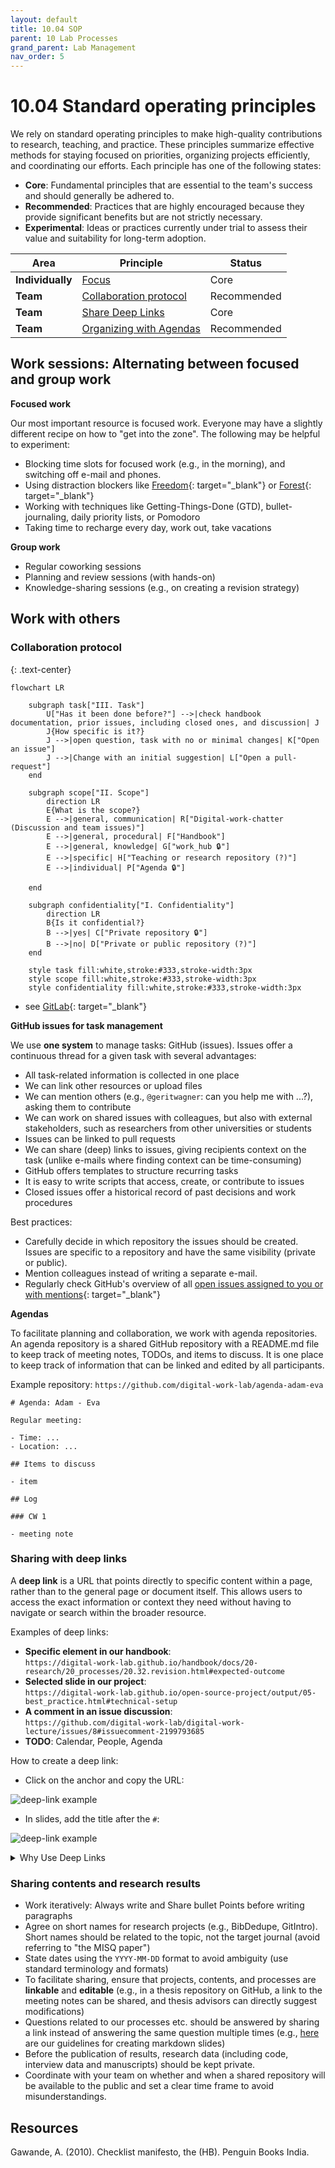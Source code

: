 ```yaml
---
layout: default
title: 10.04 SOP
parent: 10 Lab Processes
grand_parent: Lab Management
nav_order: 5
---
```


# 10.04 Standard operating principles

We rely on standard operating principles to make high-quality contributions to research, teaching, and practice.
These principles summarize effective methods for staying focused on priorities, organizing projects efficiently, and coordinating our efforts.
Each principle has one of the following states:

- **Core**: Fundamental principles that are essential to the team's success and should generally be adhered to.
- **Recommended**: Practices that are highly encouraged because they provide significant benefits but are not strictly necessary.
- **Experimental**: Ideas or practices currently under trial to assess their value and suitability for long-term adoption.

| **Area**                | **Principle**                                                                                                  | **Status**  |
|-------------------------|----------------------------------------------------------------------------------------------------------------|-------------|
| **Individually**        | [Focus](#focus)                                                                                                | Core        |
| **Team**                | [Collaboration protocol](#collaboration-protocol)                                                              | Recommended |
| **Team**                | [Share Deep Links](#sharing-with-deep-links)                                                                   | Core        |
| **Team**                | [Organizing with Agendas](#organizing-with-agendas)                                                            | Recommended |

<!--
| **Team**                | [Sharing Contents and Research Results Effectively](#sharing-contents-and-research-results-effectively)        | Recommended |
| **Individually**        | [Optimize Tools and Processes](#optimizing-tools-and-processes)                                                | Recommended |
| **Team**                | [**Efficient and Well-Documented Meetings**](#efficient-and-well-documented-meetings)                                    | Recommended |
| **Team**                | [**Netiquette for Respectful and Effective Communication**](#netiquette-for-respectful-and-effective-communication)      | Mandatory   |
| **Team**                | [**Mentoring and Continuous Learning**](#mentoring-and-continuous-learning)                                              | Recommended |
| **Team**                | [**Effective Use of Channels and Media**](#effective-use-of-channels-and-media)                                          | Recommended |
-->

## Work sessions: Alternating between focused and group work

**Focused work**

Our most important resource is focused work. Everyone may have a slightly different recipe on how to "get into the zone".
The following may be helpful to experiment:

- Blocking time slots for focused work (e.g., in the morning), and switching off e-mail and phones.
- Using distraction blockers like [Freedom](https://freedom.to/){: target="_blank"} or [Forest](https://www.forestapp.cc/){: target="_blank"}
- Working with techniques like Getting-Things-Done (GTD), bullet-journaling, daily priority lists, or Pomodoro
- Taking time to recharge every day, work out, take vacations

<!-- e.g., OS/Codespace VM -->

**Group work**

- Regular coworking sessions
- Planning and review sessions (with hands-on)
- Knowledge-sharing sessions (e.g., on creating a revision strategy)

## Work with others

### Collaboration protocol

{: .text-center}
```mermaid
flowchart LR

    subgraph task["III. Task"]
        U["Has it been done before?"] -->|check handbook documentation, prior issues, including closed ones, and discussion| J
        J{How specific is it?}
        J -->|open question, task with no or minimal changes| K["Open an issue"]
        J -->|Change with an initial suggestion| L["Open a pull-request"]
    end

    subgraph scope["II. Scope"]
        direction LR
        E{What is the scope?}
        E -->|general, communication| R["Digital-work-chatter (Discussion and team issues)"]
        E -->|general, procedural| F["Handbook"]
        E -->|general, knowledge| G["work_hub 🔒"]
        E -->|specific| H["Teaching or research repository (?)"]
        E -->|individual| P["Agenda 🔒"]

    end

    subgraph confidentiality["I. Confidentiality"]
        direction LR
        B{Is it confidential?}
        B -->|yes| C["Private repository 🔒"]
        B -->|no| D["Private or public repository (?)"]
    end

    style task fill:white,stroke:#333,stroke-width:3px
    style scope fill:white,stroke:#333,stroke-width:3px
    style confidentiality fill:white,stroke:#333,stroke-width:3px
```

- see [GitLab](https://handbook.gitlab.com/handbook/company/culture/all-remote/handbook-first/){: target="_blank"}

**GitHub issues for task management**

We use **one system** to manage tasks: GitHub (issues).
Issues offer a continuous thread for a given task with several advantages:

- All task-related information is collected in one place
- We can link other resources or upload files
- We can mention others (e.g., `@geritwagner`: can you help me with ...?), asking them to contribute
- We can work on shared issues with colleagues, but also with external stakeholders, such as researchers from other universities or students
- Issues can be linked to pull requests
- We can share (deep) links to issues, giving recipients context on the task (unlike e-mails where finding context can be time-consuming)
- GitHub offers templates to structure recurring tasks
- It is easy to write scripts that access, create, or contribute to issues
- Closed issues offer a historical record of past decisions and work procedures

Best practices:

- Carefully decide in which repository the issues should be created. Issues are specific to a repository and have the same visibility (private or public).
- Mention colleagues instead of writing a separate e-mail.
- Regularly check GitHub's overview of all [open issues assigned to you or with mentions](https://github.com/issues/assigned){: target="_blank"}

**Agendas**

To facilitate planning and collaboration, we work with agenda repositories.
An agenda repository is a shared GitHub repository with a README.md file to keep track of meeting notes, TODOs, and items to discuss.
It is one place to keep track of information that can be linked and edited by all participants.

Example repository: `https://github.com/digital-work-lab/agenda-adam-eva`

```
# Agenda: Adam - Eva

Regular meeting:

- Time: ...
- Location: ...

## Items to discuss

- item

## Log

### CW 1

- meeting note
```

### Sharing with deep links

A **deep link** is a URL that points directly to specific content within a page, rather than to the general page or document itself.
This allows users to access the exact information or context they need without having to navigate or search within the broader resource.

Examples of deep links:

- **Specific element in our handbook**:  
  `https://digital-work-lab.github.io/handbook/docs/20-research/20_processes/20.32.revision.html#expected-outcome`
- **Selected slide in our project**:  
  `https://digital-work-lab.github.io/open-source-project/output/05-best_practice.html#technical-setup`
- **A comment in an issue discussion**:  
  `https://github.com/digital-work-lab/digital-work-lecture/issues/8#issuecomment-2199793685`
- **TODO**: Calendar, People, Agenda

How to create a deep link:

- Click on the anchor and copy the URL:

![deep-link example](../../../assets/images/deep-link-handbook.gif)

- In slides, add the title after the `#`:

![deep-link example](../../../assets/images/deep-link-slides.gif)

<details>
  <summary>Why Use Deep Links</summary>
  <ol>
    <li><strong>Precision and Clarity</strong>: 
        Deep links provide targeted access to relevant content, which reduces ambiguity and ensures recipients understand the exact context being referenced.
    </li>
    <li><strong>Improved Collaboration</strong>: 
        Sharing specific parts of documents or discussions encourages grounded and focused discussions, avoiding the inefficiency of reading or interpreting an entire document.
    </li>
    <li><strong>Asynchronous Workflows</strong>: 
        Deep links support modern collaborative practices by making resources easy to share, revisit, and update over time without additional explanation or redundant actions.
    </li>
    <li><strong>Enhanced Discoverability</strong>: 
        They create a networked "knowledge graph," allowing users to explore related information seamlessly through interconnected resources.
    </li>
    <li><strong>Time and Effort Savings</strong>: 
        By bypassing the need to search within a page, deep links save time for all collaborators.
    </li>
  </ol>
  <p>
    See Ben Balter's <a href="https://ben.balter.com/2015/11/18/tools-to-empower-open-collaboration/" target="_blank">post</a>.
  </p>
</details>

### Sharing contents and research results

- Work iteratively: Always write and Share bullet Points before writing paragraphs
- Agree on short names for research projects (e.g., BibDedupe, GitIntro). Short names should be related to the topic, not the target journal (avoid referring to "the MISQ paper")
- State dates  using the `YYYY-MM-DD` format to avoid ambiguity (use standard terminology and formats)
- To facilitate sharing, ensure that projects, contents, and processes are **linkable** and **editable** (e.g., in a thesis repository on GitHub, a link to the meeting notes can be shared, and thesis advisors can directly suggest modifications)
- Questions related to our processes etc. should be answered by sharing a link instead of answering the same question multiple times (e.g., [here](10.07.markdown.html#slides) are our guidelines for creating markdown slides) 
- Before the publication of results, research data (including code, interview data and manuscripts) should be kept private.
- Coordinate with your team on whether and when a shared repository will be available to the public and set a clear time frame to avoid misunderstandings.

## Resources

Gawande, A. (2010). Checklist manifesto, the (HB). Penguin Books India.

